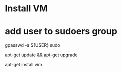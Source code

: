 # Install VM

# add user to sudoers group
gpasswd -a ${USER} sudo

apt-get update && apt-get upgrade

apt-get install vim
